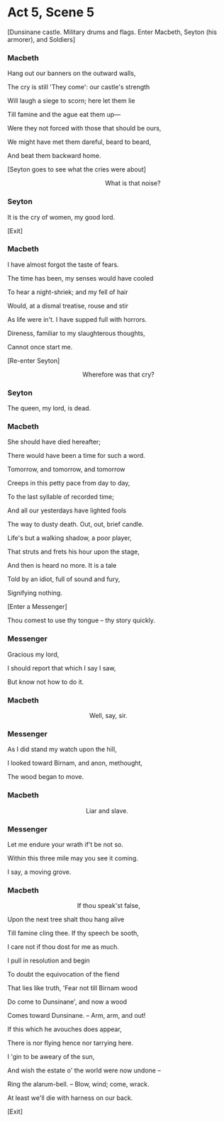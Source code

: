 # Act 5, Scene 5

[Dunsinane castle. Military drums and flags. Enter Macbeth, Seyton (his armorer), and Soldiers]

### Macbeth

Hang out our banners on the outward walls,

The cry is still 'They come': our castle's strength

Will laugh a siege to scorn; here let them lie

Till famine and the ague eat them up—

Were they not forced with those that should be ours,

We might have met them dareful, beard to beard,

And beat them backward home.

[Seyton goes to see what the cries were about]

                                                        What is that noise?

### Seyton

It is the cry of women, my good lord.

[Exit]

### Macbeth

I have almost forgot the taste of fears.

The time has been, my senses would have cooled

To hear a night-shriek; and my fell of hair

Would, at a dismal treatise, rouse and stir

As life were in't. I have supped full with horrors.

Direness, familiar to my slaughterous thoughts,

Cannot once start me.

[Re-enter Seyton]

                                           Wherefore was that cry?

### Seyton

The queen, my lord, is dead.

### Macbeth

She should have died hereafter;

There would have been a time for such a word.

Tomorrow, and tomorrow, and tomorrow

Creeps in this petty pace from day to day,

To the last syllable of recorded time;

And all our yesterdays have lighted fools

The way to dusty death. Out, out, brief candle.

Life's but a walking shadow, a poor player,

That struts and frets his hour upon the stage,

And then is heard no more. It is a tale

Told by an idiot, full of sound and fury,

Signifying nothing.

[Enter a Messenger]

Thou comest to use thy tongue – thy story quickly.

### Messenger

Gracious my lord,

I should report that which I say I saw,

But know not how to do it.

### Macbeth

                                               Well, say, sir.

### Messenger

As I did stand my watch upon the hill,

I looked toward Birnam, and anon, methought,

The wood began to move.

### Macbeth

                                             Liar and slave.

### Messenger

Let me endure your wrath if't be not so.

Within this three mile may you see it coming.

I say, a moving grove.

### Macbeth

                                        If thou speak'st false,

Upon the next tree shalt thou hang alive

Till famine cling thee. If thy speech be sooth,

I care not if thou dost for me as much.

I pull in resolution and begin

To doubt the equivocation of the fiend

That lies like truth, 'Fear not till Birnam wood

Do come to Dunsinane', and now a wood

Comes toward Dunsinane. – Arm, arm, and out!

If this which he avouches does appear,

There is nor flying hence nor tarrying here.

I 'gin to be aweary of the sun,

And wish the estate o' the world were now undone –

Ring the alarum-bell. – Blow, wind; come, wrack.

At least we'll die with harness on our back.

[Exit]